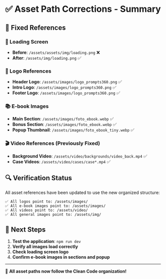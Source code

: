 # ✅ Asset Path Corrections - Summary

## 🎯 Fixed References

### 📱 Loading Screen
- **Before**: `/assets/assets/img/loading.png` ❌
- **After**: `/assets/img/loading.png` ✅

### 🏢 Logo References  
- **Header Logo**: `/assets/images/logo_prompts360.png` ✅
- **Intro Logo**: `/assets/images/logo_prompts360.png` ✅  
- **Footer Logo**: `/assets/images/logo_prompts360.png` ✅

### 📚 E-book Images
- **Main Section**: `/assets/images/foto_ebook.webp` ✅
- **Bonus Section**: `/assets/images/foto_ebook.webp` ✅
- **Popup Thumbnail**: `/assets/images/foto_ebook_tiny.webp` ✅

### 🎬 Video References (Previously Fixed)
- **Background Video**: `/assets/video/backgrounds/video_back.mp4` ✅
- **Case Videos**: `/assets/video/cases/case*.mp4` ✅

## 🔍 Verification Status

All asset references have been updated to use the new organized structure:

```
✅ All logos point to: /assets/images/
✅ All e-book images point to: /assets/images/  
✅ All videos point to: /assets/video/
✅ All general images point to: /assets/img/
```

## 🚀 Next Steps

1. **Test the application**: `npm run dev`
2. **Verify all images load correctly**
3. **Check loading screen logo**
4. **Confirm e-book images in sections and popup**

---

🎯 **All asset paths now follow the Clean Code organization!**

